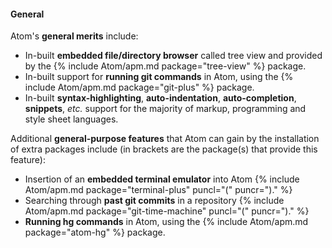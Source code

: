 #### General
Atom's **general merits** include:

* In-built **embedded file/directory browser** called tree view and provided by the {% include Atom/apm.md package="tree-view" %} package.
* In-built support for **running git commands** in Atom, using the {% include Atom/apm.md package="git-plus" %} package.
* In-built **syntax-highlighting**, **auto-indentation**, **auto-completion**, **snippets**, *etc.* support for the majority of markup, programming and style sheet languages.

Additional **general-purpose features** that Atom can gain by the installation of extra packages include (in brackets are the package(s) that provide this feature):

* Insertion of an **embedded terminal emulator** into Atom {% include Atom/apm.md package="terminal-plus" puncl="(" puncr=")." %}
* Searching through **past git commits** in a repository {% include Atom/apm.md package="git-time-machine" puncl="(" puncr=")." %}
* **Running hg commands** in Atom, using the {% include Atom/apm.md package="atom-hg" %} package.
